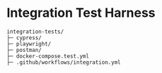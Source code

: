 # Integration Test Harness

```
integration-tests/
├─ cypress/
├─ playwright/
├─ postman/
├─ docker-compose.test.yml
├─ .github/workflows/integration.yml

```